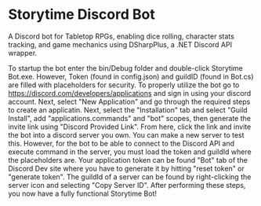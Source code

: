 # Storytime Discord Bot
A Discord bot for Tabletop RPGs, enabling dice rolling, character stats tracking, and game mechanics using DSharpPlus, a .NET Discord API wrapper.

To startup the bot enter the bin/Debug folder and double-click Storytime Bot.exe. However, Token (found in config.json) and guildID (found in Bot.cs) are filled with placeholders for security. To properly utilize the bot go to https://discord.com/developers/applications and sign in using your discord account. Next, select "New Application" and go through the required steps to create an applicatin. Next, select the "Installation" tab and select "Guild Install", add "applications.commands" and "bot" scopes, then generate the invite link using "Discord Provided Link". From here, click the link and invite the bot into a discord server you own. You can make a new server to test this. However, for the bot to be able to connect to the Discord API and execute command in the server, you must load the token and guildId where the placeholders are. Your application token can be found "Bot" tab of the Discord Dev site where you have to generate it by hitting "reset token" or "generate token". The guildId of a server can be found by right-clicking the server icon and selecting "Copy Server ID". After performing these steps, you now have a fully functional Storytime Bot!

